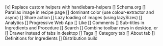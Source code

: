 [x] Replace custom helpers with handlebars-helpers
[] Schema.org
[] Parallax image in recipe page
[] dominant color (use colour-extractor and async)
[] Share action
[] Lazy loading of images (using lazySizes)
[] Analytics
[] Progressive Web App
[] Like
[] Comments
[] Sub-titles in Ingredients and Procedure
[] Search
[] Combine toolbar rows in desktop, or [] Drawer instead of tabs in desktop
[] Tags
[] Category tab
[] About tab
[] Definitions for Ingredients
[] Distribution build
